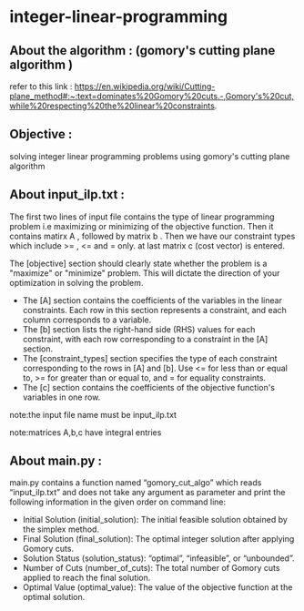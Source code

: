 # integer-linear-programming

## About the algorithm : (gomory's cutting plane algorithm )

refer to this link : https://en.wikipedia.org/wiki/Cutting-plane_method#:~:text=dominates%20Gomory%20cuts.-,Gomory's%20cut,while%20respecting%20the%20linear%20constraints.

## Objective :
solving integer linear programming problems using gomory's cutting plane algorithm


## About input_ilp.txt :

The first two lines of input file contains the type of linear programming problem i.e maximizing or minimizing of the objective function.
Then it contains matirx A , followed by matrix b .
Then we have our constraint types which include >= , <= and = only.
at last matrix c (cost vector) is entered.

 The [objective] section should clearly state whether the problem is a "maximize" or "minimize" 
problem. This will dictate the direction of your optimization in solving the problem.  
+ The [A] section contains the coefficients of the variables in the linear constraints. Each row in 
this section represents a constraint, and each column corresponds to a variable.  
+ The [b] section lists the right-hand side (RHS) values for each constraint, with each row 
corresponding to a constraint in the [A] section. 
+ The [constraint_types] section specifies the type of each constraint corresponding to the rows in 
[A] and [b]. Use <= for less than or equal to, >= for greater than or equal to, and = for equality 
constraints.  
+ The [c] section contains the coefficients of the objective function's variables in one row.

note:the input file name must be input_ilp.txt

note:matrices A,b,c have integral entries


## About main.py :

main.py contains a function named “gomory_cut_algo” which reads “input_ilp.txt” and does not take any argument as 
parameter and print the following information in the given order on command line: 
+ Initial Solution (initial_solution): The initial feasible solution obtained by the simplex method. 
+ Final Solution (final_solution): The optimal integer solution after applying Gomory cuts. 
+ Solution Status (solution_status): “optimal”, “infeasible”, or “unbounded”. 
+ Number of Cuts (number_of_cuts): The total number of Gomory cuts applied to reach the final 
solution. 
+ Optimal Value (optimal_value): The value of the objective function at the optimal solution.



